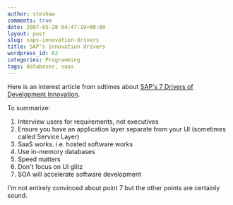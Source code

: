 ```yaml
---
author: steshaw
comments: true
date: 2007-05-20 04:47:19+00:00
layout: post
slug: saps-innovation-drivers
title: SAP's innovation drivers
wordpress_id: 62
categories: Programming
tags: databases, saas
---
```


Here is an interest article from sdtimes about [SAP's 7 Drivers of Development Innovation](http://www.sdtimes.com/printArticle/LatestNews-20070501-17.html).

To summarize:
	
  1. Interview users for requirements, not executives
  2. Ensure you have an application layer separate from your UI (sometimes called Service Layer)
  3. SaaS works. i.e. hosted software works
  4. Use in-memory databases
  5. Speed matters
  6. Don't focus on UI glitz
  7. SOA will accelerate software development

I'm not entirely convinced about point 7 but the other points are certainly sound.
